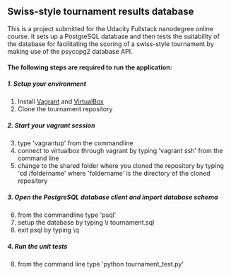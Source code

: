 ## Swiss-style tournament results database

This is a project submitted for the Udacity Fullstack nanodegree online course. It sets up a PostgreSQL database and then tests the suitability of the database for facilitating the scoring of a swiss-style tournament by making use of the psycopg2 database API.

#### The following steps are required to run the application:

##### 1. Setup your environment
1. Install [Vagrant](vagrantup.com) and [VirtualBox](virtualbox.org)
2. Clone the tournament repository

##### 2. Start your vagrant session
3. type 'vagrantup' from the commandline
4. connect to virtualbox through vagrant by typing 'vagrant ssh' from the command line
5. change to the shared folder where you cloned the repository by typing 'cd /foldername' where 'foldername' is the directory of the cloned repository

##### 3. Open the PostgreSQL database client and import database schema
6. from the commandline type 'psql'
7. setup the database by typing \i tournament.sql
8. exit psql by typing \q

##### 4. Run the unit tests
8. from the command line type 'python tournament_test.py'

